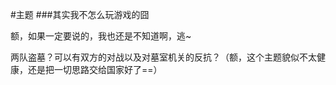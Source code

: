 #主题###其实我不怎么玩游戏的囧额，如果一定要说的，我也还是不知道啊，逃~两队盗墓？可以有双方的对战以及对墓室机关的反抗？（额，这个主题貌似不太健康，还是把一切思路交给国家好了==）